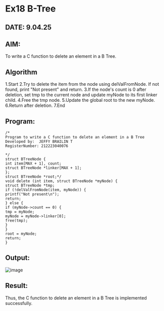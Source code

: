 # Ex18 B-Tree
## DATE: 9.04.25
## AIM:
To write a C function to delete an element in a B Tree.
## Algorithm
1.Start
2.Try to delete the item from the node using delValFromNode. If not found, print "Not present" and return.
3.If the node's count is 0 after deletion, set tmp to the current node and update myNode to its first linker child.
4.Free the tmp node.
5.Update the global root to the new myNode.
6.Return after deletion.
7.End   

## Program:
```
/*
Program to write a C function to delete an element in a B Tree
Developed by:  JEFFY BRAILIN T
RegisterNumber: 212223040076

*/
struct BTreeNode { 
int item[MAX + 1], count; 
struct BTreeNode *linker[MAX + 1]; 
}; 
struct BTreeNode *root;*/ 
void delete (int item, struct BTreeNode *myNode) { 
struct BTreeNode *tmp; 
if (!delValFromNode(item, myNode)) { 
printf("Not present\n"); 
return; 
} else { 
if (myNode->count == 0) { 
tmp = myNode; 
myNode = myNode->linker[0]; 
free(tmp); 
} 
} 
root = myNode; 
return; 
} 

```

## Output:
![image](https://github.com/user-attachments/assets/14ff0748-b359-46c2-ac46-baf7c8fa433a)


## Result:
Thus, the C function to delete an element in a B Tree is implemented successfully.
